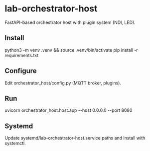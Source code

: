 # lab-orchestrator-host

FastAPI-based orchestrator host with plugin system (NDI, LED).

## Install
python3 -m venv .venv && source .venv/bin/activate
pip install -r requirements.txt

## Configure
Edit orchestrator_host/config.py (MQTT broker, plugins).

## Run
uvicorn orchestrator_host.host:app --host 0.0.0.0 --port 8080

## Systemd
Update systemd/lab-orchestrator-host.service paths and install with systemctl.
